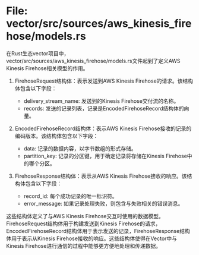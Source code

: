 # File: vector/src/sources/aws_kinesis_firehose/models.rs

在Rust生态vector项目中，vector/src/sources/aws_kinesis_firehose/models.rs文件起到了定义AWS Kinesis Firehose相关模型的作用。

1. FirehoseRequest结构体：表示发送到AWS Kinesis Firehose的请求。该结构体包含以下字段：
   - delivery_stream_name: 发送到的Kinesis Firehose交付流的名称。
   - records: 发送的记录列表，记录是EncodedFirehoseRecord结构体的向量。

2. EncodedFirehoseRecord结构体：表示AWS Kinesis Firehose接收的记录的编码版本。该结构体包含以下字段：
   - data: 记录的数据内容，以字节数组的形式存储。
   - partition_key: 记录的分区键，用于确定记录将存储在Kinesis Firehose中的哪个分区。

3. FirehoseResponse结构体：表示从AWS Kinesis Firehose接收的响应。该结构体包含以下字段：
   - record_id: 每个成功记录的唯一标识符。
   - error_message: 如果记录处理失败，则包含与失败相关的错误消息。

这些结构体定义了与AWS Kinesis Firehose交互时使用的数据模型。FirehoseRequest结构体用于构建发送到Kinesis Firehose的请求，EncodedFirehoseRecord结构体用于表示发送的记录，FirehoseResponse结构体用于表示从Kinesis Firehose接收的响应。这些结构体使得在Vector中与Kinesis Firehose进行通信的过程中能够更方便地处理和传递数据。

